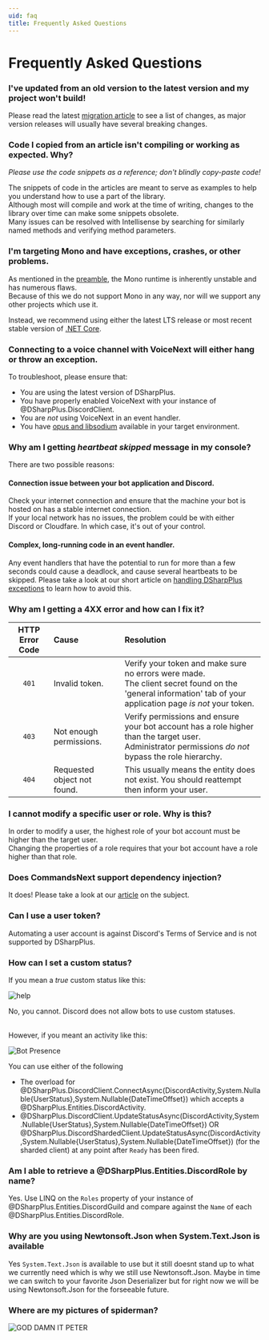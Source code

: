 ```yaml
---
uid: faq
title: Frequently Asked Questions
---
```


# Frequently Asked Questions

### I've updated from an old version to the latest version and my project won't build!
Please read the latest [migration article](xref:migration_3_4) to see a list of changes, as major version releases will usually have several breaking changes.

### Code I copied from an article isn't compiling or working as expected. Why?
*Please use the code snippets as a reference; don't blindly copy-paste code!*

The snippets of code in the articles are meant to serve as examples to help you understand how to use a part of the library.<br/>
Although most will compile and work at the time of writing, changes to the library over time can make some snippets obsolete.<br/>
Many issues can be resolved with Intellisense by searching for similarly named methods and verifying method parameters.

### I'm targeting Mono and have exceptions, crashes, or other problems.
As mentioned in the [preamble](xref:preamble), the Mono runtime is inherently unstable and has numerous flaws.<br/>
Because of this we do not support Mono in any way, nor will we support any other projects which use it.

Instead, we recommend using either the latest LTS release or most recent stable version of [.NET Core](https://dotnet.microsoft.com/download). 

### Connecting to a voice channel with VoiceNext will either hang or throw an exception.
To troubleshoot, please ensure that:

* You are using the latest version of DSharpPlus.
* You have properly enabled VoiceNext with your instance of @DSharpPlus.DiscordClient.
* You are *not* using VoiceNext in an event handler.
* You have [opus and libsodium](xref:voicenext_prerequisites) available in your target environment.


### Why am I getting *heartbeat skipped* message in my console?
There are two possible reasons:
#### Connection issue between your bot application and Discord.
Check your internet connection and ensure that the machine your bot is hosted on has a stable internet connection.<br/>
If your local network has no issues, the problem could be with either Discord or Cloudfare. In which case, it's out of your control.

#### Complex, long-running code in an event handler. 
Any event handlers that have the potential to run for more than a few seconds could cause a deadlock, and cause several heartbeats to be skipped.
Please take a look at our short article on [handling DSharpPlus exceptions](xref:beyond_basics_events) to learn how to avoid this.


### Why am I getting a 4XX error and how can I fix it?
HTTP Error Code|Cause|Resolution
:---:|:---|:---
`401`|Invalid token.|Verify your token and make sure no errors were made.<br/>The client secret found on the 'general information' tab of your application page *is not* your token.
`403`|Not enough permissions.|Verify permissions and ensure your bot account has a role higher than the target user.<br/>Administrator permissions *do not* bypass the role hierarchy.
`404`|Requested object not found.|This usually means the entity does not exist. You should reattempt then inform your user.

### I cannot modify a specific user or role. Why is this?
In order to modify a user, the highest role of your bot account must be higher than the target user.<br/>
Changing the properties of a role requires that your bot account have a role higher than that role.

### Does CommandsNext support dependency injection?
It does! Please take a look at our [article](xref:commands_dependency_injection) on the subject.

### Can I use a user token?
Automating a user account is against Discord's Terms of Service and is not supported by DSharpPlus.

### How can I set a custom status?
If you mean a *true* custom status like this:

![help](/images/faq_01.png)

No, you cannot. Discord does not allow bots to use custom statuses.

<br/>
However, if you meant an activity like this:

![Bot Presence](/images/faq_02.png)

You can use either of the following

* The overload for @DSharpPlus.DiscordClient.ConnectAsync(DiscordActivity,System.Nullable{UserStatus},System.Nullable{DateTimeOffset}) which accepts a @DSharpPlus.Entities.DiscordActivity.
* @DSharpPlus.DiscordClient.UpdateStatusAsync(DiscordActivity,System.Nullable{UserStatus},System.Nullable{DateTimeOffset}) OR @DSharpPlus.DiscordShardedClient.UpdateStatusAsync(DiscordActivity,System.Nullable{UserStatus},System.Nullable{DateTimeOffset}) (for the sharded client) at any point after `Ready` has been fired.

### Am I able to retrieve a @DSharpPlus.Entities.DiscordRole by name?
Yes. Use LINQ on the `Roles` property of your instance of @DSharpPlus.Entities.DiscordGuild and compare against the `Name` of  each @DSharpPlus.Entities.DiscordRole.

### Why are you using Newtonsoft.Json when System.Text.Json is available
Yes `System.Text.Json` is available to use but it still doesnt stand up to what we currently need which is why we still use Newtonsoft.Json.
Maybe in time we can switch to your favorite Json Deserializer but for right now we will be using Newtonsoft.Json for the forseeable future.  

### Where are my pictures of spiderman?
![GOD DAMN IT PETER](/images/faq_03.png)
